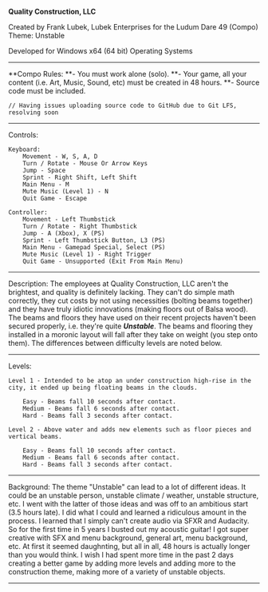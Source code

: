 **Quality Construction, LLC**

Created by Frank Lubek, Lubek Enterprises for the Ludum Dare 49 (Compo)
Theme: Unstable

Developed for Windows x64 (64 bit) Operating Systems

--------------------------------------------------------------------------------------------
**Compo Rules:
	**- You must work alone (solo).
	**- Your game, all your content (i.e. Art, Music, Sound, etc) must be created in 48 hours.
	**- Source code must be included.
	
	// Having issues uploading source code to GitHub due to Git LFS, resolving soon


--------------------------------------------------------------------------------------------

Controls:

	Keyboard:
		Movement - W, S, A, D 
		Turn / Rotate - Mouse Or Arrow Keys
		Jump - Space
		Sprint - Right Shift, Left Shift
		Main Menu - M
		Mute Music (Level 1) - N
		Quit Game - Escape
		
	Controller:
		Movement - Left Thumbstick
		Turn / Rotate - Right Thumbstick
		Jump - A (Xbox), X (PS)
		Sprint - Left Thumbstick Button, L3 (PS)
		Main Menu - Gamepad Special, Select (PS)
		Mute Music (Level 1) - Right Trigger
		Quit Game - Unsupported (Exit From Main Menu)
		
--------------------------------------------------------------------------------------------

Description:
	The employees at Quality Construction, LLC aren't the brightest, and quality is definitely lacking. They can't do simple math 
	correctly, they cut costs by not using necessities (bolting beams together) and they have truly idiotic innovations (making
	floors out of Balsa wood). The beams and floors they have used on their recent projects haven't been secured properly, 
	i.e. they're quite ***Unstable***. The beams and flooring they installed in a moronic layout will fall after they take 
	on weight (you step onto them). The differences between difficulty levels are noted below.
	
--------------------------------------------------------------------------------------------

Levels:

	Level 1 - Intended to be atop an under construction high-rise in the city, it ended up being floating beams in the clouds.
	
		Easy - Beams fall 10 seconds after contact.
		Medium - Beams fall 6 seconds after contact.
		Hard - Beams fall 3 seconds after contact.
	
	Level 2 - Above water and adds new elements such as floor pieces and vertical beams.
	
		Easy - Beams fall 10 seconds after contact.
		Medium - Beams fall 6 seconds after contact.
		Hard - Beams fall 3 seconds after contact.


--------------------------------------------------------------------------------------------

Background:
	The theme "Unstable" can lead to a lot of different ideas. It could be an unstable person, unstable climate / weather,
	unstable structure, etc. I went with the latter of those ideas and was off to an ambitious start (3.5 hours late). I did 
	what I could and learned a ridiculous amount in the process. I learned that I simply can't create audio via SFXR and Audacity.
	So for the first time in 5 years I busted out my acoustic guitar! I got super creative with SFX and menu background, general art, 
	menu background, etc. At first it seemed daughnting, but all in all, 48 hours is actually longer than you would think. 
	I wish I had spent more time in the past 2 days creating a 	better game by adding more levels and adding more to the 
	construction theme, making more of a variety of unstable objects. 	

--------------------------------------------------------------------------------------------



